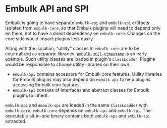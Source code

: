 Embulk API and SPI
===================

Embulk is going to have separate `embulk-api` and `embulk-spi` artifacts isolated from `embulk-core`, so that Embulk plugins will need to depend only on them, not to have a direct dependency on `embulk-core`. Changes on the core side would impact plugins less easily.

Along with the isolation, "utility" classes in `embulk-core` are to be externalized as separate libraries. [`embulk-util-timestamp`](https://search.maven.org/artifact/org.embulk/embulk-util-timestamp) is an early example. Such utility classes are loaded in plugin's `ClassLoader`. Plugins would be responsible to choose utility libraries on their own.

* `embulk-api` contains accessors for Embulk core features. Utility libraries for Embulk plugins may also depend on `embulk-api` to help plugins accessing Embulk core features.
* `embulk-spi` consists of interfaces and abstract classes for Embulk plugins to inherit.

`embulk-api` and `embulk-spi` are loaded in the same `ClassLoadder` with `embulk-core`. `embulk-core` depends on `embulk-api` and `embulk-spi`. The executable all-in-one binary contains both `embulk-api` and `embulk-spi` extracted.
